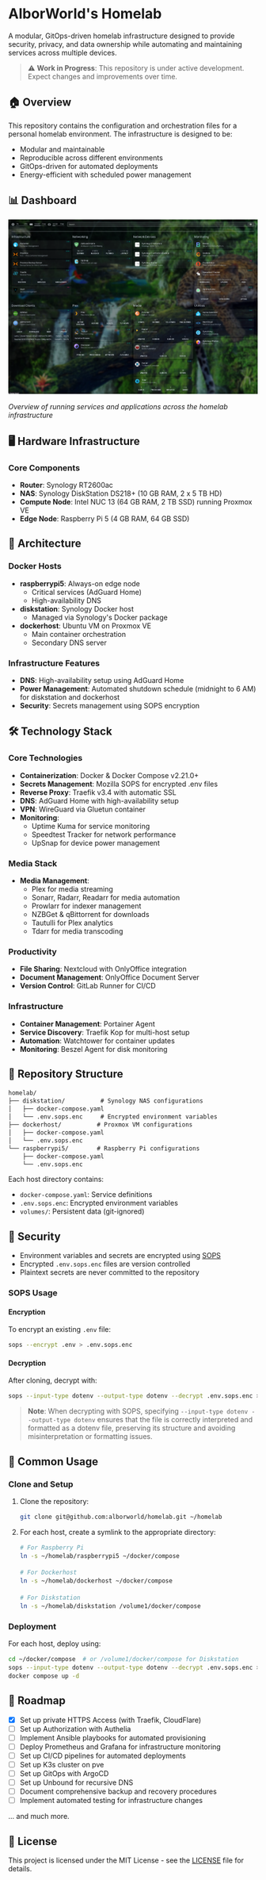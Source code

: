 # AlborWorld's Homelab

A modular, GitOps-driven homelab infrastructure designed to provide security, privacy, and data ownership while automating and maintaining services across multiple devices.

> ⚠️ **Work in Progress**: This repository is under active development. Expect changes and improvements over time.

## 🏠 Overview

This repository contains the configuration and orchestration files for a personal homelab environment. The infrastructure is designed to be:
- Modular and maintainable
- Reproducible across different environments
- GitOps-driven for automated deployments
- Energy-efficient with scheduled power management

## 📊 Dashboard

![Homelab Dashboard](docs/images/dashboard.png)

*Overview of running services and applications across the homelab infrastructure*

## 🖥️ Hardware Infrastructure

### Core Components
- **Router**: Synology RT2600ac
- **NAS**: Synology DiskStation DS218+ (10 GB RAM, 2 x 5 TB HD)
- **Compute Node**: Intel NUC 13 (64 GB RAM, 2 TB SSD) running Proxmox VE
- **Edge Node**: Raspberry Pi 5 (4 GB RAM, 64 GB SSD)

## 🧩 Architecture

### Docker Hosts
- **raspberrypi5**: Always-on edge node
  - Critical services (AdGuard Home)
  - High-availability DNS
- **diskstation**: Synology Docker host
  - Managed via Synology's Docker package
- **dockerhost**: Ubuntu VM on Proxmox VE
  - Main container orchestration
  - Secondary DNS server

### Infrastructure Features
- **DNS**: High-availability setup using AdGuard Home
- **Power Management**: Automated shutdown schedule (midnight to 6 AM) for diskstation and dockerhost
- **Security**: Secrets management using SOPS encryption

## 🛠️ Technology Stack

### Core Technologies
- **Containerization**: Docker & Docker Compose v2.21.0+
- **Secrets Management**: Mozilla SOPS for encrypted .env files
- **Reverse Proxy**: Traefik v3.4 with automatic SSL
- **DNS**: AdGuard Home with high-availability setup
- **VPN**: WireGuard via Gluetun container
- **Monitoring**: 
  - Uptime Kuma for service monitoring
  - Speedtest Tracker for network performance
  - UpSnap for device power management

### Media Stack
- **Media Management**: 
  - Plex for media streaming
  - Sonarr, Radarr, Readarr for media automation
  - Prowlarr for indexer management
  - NZBGet & qBittorrent for downloads
  - Tautulli for Plex analytics
  - Tdarr for media transcoding

### Productivity
- **File Sharing**: Nextcloud with OnlyOffice integration
- **Document Management**: OnlyOffice Document Server
- **Version Control**: GitLab Runner for CI/CD

### Infrastructure
- **Container Management**: Portainer Agent
- **Service Discovery**: Traefik Kop for multi-host setup
- **Automation**: Watchtower for container updates
- **Monitoring**: Beszel Agent for disk monitoring

## 📁 Repository Structure

```
homelab/
├── diskstation/          # Synology NAS configurations
│   ├── docker-compose.yaml
│   └── .env.sops.enc     # Encrypted environment variables
├── dockerhost/          # Proxmox VM configurations
│   ├── docker-compose.yaml
│   └── .env.sops.enc
└── raspberrypi5/        # Raspberry Pi configurations
    ├── docker-compose.yaml
    └── .env.sops.enc
```

Each host directory contains:
- `docker-compose.yaml`: Service definitions
- `.env.sops.enc`: Encrypted environment variables
- `volumes/`: Persistent data (git-ignored)

## 🔐 Security

- Environment variables and secrets are encrypted using [SOPS](https://github.com/mozilla/sops)
- Encrypted `.env.sops.enc` files are version controlled
- Plaintext secrets are never committed to the repository

### SOPS Usage

#### Encryption
To encrypt an existing `.env` file:
```bash
sops --encrypt .env > .env.sops.enc
```

#### Decryption
After cloning, decrypt with:
```bash
sops --input-type dotenv --output-type dotenv --decrypt .env.sops.enc > .env
```

> **Note**: When decrypting with SOPS, specifying `--input-type dotenv --output-type dotenv` ensures that the file is correctly interpreted and formatted as a dotenv file, preserving its structure and avoiding misinterpretation or formatting issues.

## 🚀 Common Usage

### Clone and Setup
1. Clone the repository:
   ```bash
   git clone git@github.com:alborworld/homelab.git ~/homelab
   ```

2. For each host, create a symlink to the appropriate directory:
   ```bash
   # For Raspberry Pi
   ln -s ~/homelab/raspberrypi5 ~/docker/compose
   
   # For Dockerhost
   ln -s ~/homelab/dockerhost ~/docker/compose
   
   # For Diskstation
   ln -s ~/homelab/diskstation /volume1/docker/compose
   ```

### Deployment
For each host, deploy using:
```bash
cd ~/docker/compose  # or /volume1/docker/compose for Diskstation
sops --input-type dotenv --output-type dotenv --decrypt .env.sops.enc > .env
docker compose up -d
```

## 🚧 Roadmap

- [x] Set up private HTTPS Access (with Traefik, CloudFlare)
- [ ] Set up Authorization with Authelia
- [ ] Implement Ansible playbooks for automated provisioning
- [ ] Deploy Prometheus and Grafana for infrastructure monitoring
- [ ] Set up CI/CD pipelines for automated deployments
- [ ] Set up K3s cluster on pve
- [ ] Set up GitOps with ArgoCD
- [ ] Set up Unbound for recursive DNS
- [ ] Document comprehensive backup and recovery procedures
- [ ] Implement automated testing for infrastructure changes

... and much more.

## 📄 License

This project is licensed under the MIT License - see the [LICENSE](LICENSE) file for details.